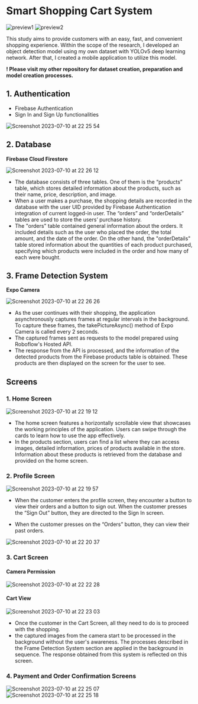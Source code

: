 # Smart Shopping Cart System

![preview1](https://github.com/aysilsimgekaracan/Smart-Shopping-Cart-System/assets/43148881/064eba14-beea-4552-90b0-84247667f80a) ![preview2](https://github.com/aysilsimgekaracan/Smart-Shopping-Cart-System/assets/43148881/b4fe88f0-286e-4826-8376-124d7359b50c)

This study aims to provide customers with an easy, fast, and convenient shopping experience. Within the scope of the research, I developed an object detection model using my own dataset with YOLOv5 deep learning network. After that, I created a mobile application to utilize this model.

**! Please visit my other repository for dataset creation, preparation and model creation processes.**

## 1. Authentication
* Firebase Authentication
* Sign In and Sign Up functionalities

![Screenshot 2023-07-10 at 22 25 54](https://github.com/aysilsimgekaracan/Smart-Shopping-Cart-System/assets/43148881/1499d8e3-7850-4ecb-9b9e-50217cef0baf)

## 2. Database
**Firebase Cloud Firestore**

![Screenshot 2023-07-10 at 22 26 12](https://github.com/aysilsimgekaracan/Smart-Shopping-Cart-System/assets/43148881/0b997b4f-15fa-412b-b6fa-7541cf88b57b)


* The database consists of three tables. One of them is the “products” table, which stores detailed information about the products, such as their name, price, description, and image.
* When a user makes a purchase, the shopping details are recorded in the database with the user UID provided by Firebase Authentication integration of current logged-in user. The “orders” and “orderDetails” tables are used to store the users’ purchase history.
* The "orders" table contained general information about the orders. It included details such as the user who placed the order, the total amount, and the date of the order. On the other hand, the "orderDetails" table stored information about the quantities of each product purchased,
specifying which products were included in the order and how many of each were bought.

## 3. Frame Detection System
**Expo Camera**

![Screenshot 2023-07-10 at 22 26 26](https://github.com/aysilsimgekaracan/Smart-Shopping-Cart-System/assets/43148881/b6936eab-6ba6-4d04-aba1-1ca2e61b81d8)

* As the user continues with their shopping, the application asynchronously captures frames at regular intervals in the background. To capture these frames, the takePictureAsync() method of Expo Camera is called every 2 seconds.
* The captured frames sent as requests to the model prepared using Roboflow's Hosted API.
* The response from the API is processed, and the information of the detected products from the Firebase products table is obtained. These products are then displayed on the screen for the user to see.

## Screens

### 1. Home Screen
![Screenshot 2023-07-10 at 22 19 12](https://github.com/aysilsimgekaracan/Smart-Shopping-Cart-System/assets/43148881/c1c858a7-ae1c-49c3-8c54-0db5b03f0259)

* The home screen features a horizontally scrollable view that showcases the working principles of the application. Users can swipe through the cards to learn how to use the app effectively.
* In the products section, users can find a list where they can access images, detailed information, prices of products available in the store. Information about these products is retrieved from the database and provided on the home screen.

### 2. Profile Screen
![Screenshot 2023-07-10 at 22 19 57](https://github.com/aysilsimgekaracan/Smart-Shopping-Cart-System/assets/43148881/3ca640d9-8e15-47ab-8d6c-d624427b864c)

* When the customer enters the profile screen, they encounter a button to view their orders and a button to sign out. When the customer presses the “Sign Out” button, they are directed to the Sign In screen.

* When the customer presses on the “Orders” button, they can view their past orders.

![Screenshot 2023-07-10 at 22 20 37](https://github.com/aysilsimgekaracan/Smart-Shopping-Cart-System/assets/43148881/a57938bb-a87e-4bae-84aa-f8c871f1e012)

### 3. Cart Screen
#### Camera Permission
![Screenshot 2023-07-10 at 22 22 28](https://github.com/aysilsimgekaracan/Smart-Shopping-Cart-System/assets/43148881/5e59a90c-64ac-4a5f-a7bc-4384cf7488bb)

#### Cart View
![Screenshot 2023-07-10 at 22 23 03](https://github.com/aysilsimgekaracan/Smart-Shopping-Cart-System/assets/43148881/f628f437-8856-4af2-8aa6-844858bdfe56)

* Once the customer in the Cart Screen, all they need to do is to proceed with the shopping.
* the captured images from the camera start to be processed in the background without the user's awareness. The processes described in the Frame Detection System section are applied in the background in sequence. The response obtained from this system is reflected on this screen.

### 4. Payment and Order Confirmation Screens
![Screenshot 2023-07-10 at 22 25 07](https://github.com/aysilsimgekaracan/Smart-Shopping-Cart-System/assets/43148881/96ea5599-7fd2-45f8-81c5-1b9d39572cdf)
![Screenshot 2023-07-10 at 22 25 18](https://github.com/aysilsimgekaracan/Smart-Shopping-Cart-System/assets/43148881/deba9fd1-3c4c-4c4a-9c67-6c49e868a156)






